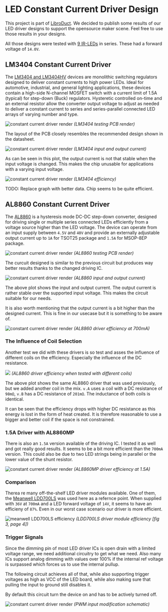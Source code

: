 # LED Constant Current Driver Design

This project is part of [LibroDuct](https://www.libroduct.com/). We decided to publish some results of our LED driver designs to support the opensource maker scene. Feel free to use those results in your designs.

All those designs were tested with [9 IR-LEDs](https://jlcpcb.com/partdetail/Xssy-SE03_EMC3838AA60/C5205224) in series. These had a forward voltage of `14.0V`.

## LM3404 Constant Current Driver

The [LM3404 and LM3404HV](https://www.ti.com/lit/ds/symlink/lm3404.pdf) devices are monolithic switching regulators designed to deliver constant currents to high power LEDs. Ideal for automotive, industrial, and general lighting applications, these devices contain a high-side N-channel MOSFET switch with a current limit of 1.5A (typical) for step-down (Buck) regulators. Hysteretic controlled on-time and an external resistor allow the converter output voltage to adjust as needed to deliver a constant current to series and series-parallel connected LED arrays of varying number and type. 

![constant current driver render](assets/constant_current_driver_LM3404.png)
_(LM3404 testing PCB render)_

The layout of the PCB closely resembles the recommended design shown in the datasheet.

![constant current driver render](benchmarks/plots/measurement_LM3404.png)
_(LM3404 input and output current)_

As can be seen in this plot, the output current is not that stable when the input voltage is changed. This makes the chip unusable for applications with a varying input voltage.

![constant current driver render](benchmarks/plots/measurement_LM3404_eff.png)
_(LM3404 efficiency)_

TODO: Replace graph with better data. Chip seems to be quite efficient.

## AL8860 Constant Current Driver

The [AL8860](https://www.diodes.com/assets/Datasheets/AL8860.pdf) is a hysteresis mode DC-DC step-down converter, designed for driving single or multiple series connected LEDs efficiently from a voltage source higher than the LED voltage. The device can operate from an input supply between `4.5V` and `40V` and provide an externally adjustable output current up to `1A` for TSOT25 package and `1.5A` for MSOP-8EP package.

![constant current driver render](assets/constant_current_driver_AL8860.png)
_(AL8860 testing PCB render)_

The curcuit designed is similar to the previous circuit but produces way better results thanks to the changed driving IC.

![constant current driver render](benchmarks/plots/measurement_AL8860.png)
_(AL8860 input and output current)_

The above plot shows the input and output current. The output current is rather stable over the supported input voltage. This makes the circuit suitable for our needs.

It is also worth mentioning that the output current is a bit higher than the designed current. This is fine in our usecase but it is something to be aware of.

![constant current driver render](benchmarks/plots/measurement_AL8860_eff.png)
_(AL8860 driver efficiency at 700mA)_

### The Influence of Coil Selection

Another test we did with these drivers is so test and asses the influence of different coils on the efficiency. Especially the influence of the DC resistance.

![](assets/coil_influence.png)
_(AL8860 driver efficiency when tested with different coils)_

The above plot shows the same AL8860 driver that was used previously, but we added another coil in the mix. `v.A` uses a coil with a DC resistance of `98mΩ`, `v.B` has a DC resistance of `201mΩ`. The inductance of both coils is identical.

It can be seen that the efficiency drops with higher DC resistance as this energy is lost in the form of heat created. It is therefore reasonable to use a bigger and better coil if the space is not constrained.

### 1.5A Driver with AL8860MP

There is also an `1.5A` version available of the driving IC. I tested it as well and got really good results. It seems to be a bit more efficient than the `700mA` version. This could also be due to two LED strings being in parallel or the lower value of the shunt resistor.

![constant current driver render](assets/measurement_AL8860MP_eff.png)
_(AL8860MP driver efficiency at 1.5A)_

### Comparison

Therea re many off-the-shelf LED driver modules available. One of them, the [Meanwell LDD700LS](https://www.meanwell-web.com/content/files/pdfs/productPdfs/MW/LDD-l/ldd-l-spec.pdf) was used here as a refernce point. When supplied with `36V` at `700mA` and a LED forward voltage of `14V`, it seems to have an efficieny of `87%`. Even in our worst case scenario our driver is more efficient.

![meanwell LDD700LS efficiency](assets/ldd700ls_efficiency.png)
_(LDD700LS driver module efficiency [fig 3, page 4])_

### Trigger Signals

Since the dimming pin of most LED driver ICs is open drain with a limited voltage range, we need additional circuitry to get what we need. Also many ICs support analog dimming with values over 100% if the internal ref voltage is surpassed which forces us to use the internal pullup.

The following circuit achieves all of that, while also supporting trigger voltages as high as VCC of the LED board, while also making sure that pulling the input to ground still disables it.

By default this circuit turn the device on and has to be actively turned off.

![constant current driver render](assets/pwm_input_protection.png)
_(PWM input modification schematic)_
